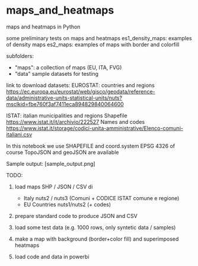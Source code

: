 # maps_and_heatmaps
maps and heatmaps in Python

some preliminary tests on maps and heatmaps
es1_density_maps: examples of density maps 
es2_maps: examples of maps with border and colorfill

subfolders:
* "maps": a collection of maps (EU, ITA, FVG)
* "data" sample datasets for testing

link to download datasets:
EUROSTAT: countries and regions
https://ec.europa.eu/eurostat/web/gisco/geodata/reference-data/administrative-units-statistical-units/nuts?msclkid=fbe760f3af7411eca894829840064600

ISTAT: italian municipalities and regions
Shapefile https://www.istat.it/it/archivio/222527 
Names and codes https://www.istat.it/storage/codici-unita-amministrative/Elenco-comuni-italiani.csv 

In this notebook we use SHAPEFILE and coord.system EPSG 4326 
of course TopoJSON and geoJSON are available

Sample output: [sample_output.png]


TODO:

1. load maps SHP / JSON / CSV di 
    * Italy nuts2 / nuts3 (Comuni + CODICE ISTAT comune e regione)
    * EU Countries nuts1/nuts2 (+ codes)

2. prepare standard code to produce JSON and CSV

3. load some test data (e.g. 1000 rows, only syntetic data / samples)

4. make a map with background (border+color fill) and superimposed heatmaps

5. load code and data in powerbi

